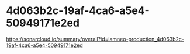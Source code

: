 # 4d063b2c-19af-4ca6-a5e4-50949171e2ed
https://sonarcloud.io/summary/overall?id=iamneo-production_4d063b2c-19af-4ca6-a5e4-50949171e2ed
